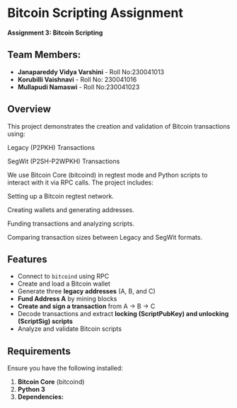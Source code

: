 # Bitcoin Scripting Assignment

**Assignment 3: Bitcoin Scripting**  

## Team Members:
- **Janapareddy Vidya Varshini** - Roll No:230041013
- **Korubilli Vaishnavi** - Roll No: 230041016
- **Mullapudi Namaswi** - Roll No:230041023


## Overview  
This project demonstrates the creation and validation of Bitcoin transactions using:

Legacy (P2PKH) Transactions

SegWit (P2SH-P2WPKH) Transactions

We use Bitcoin Core (bitcoind) in regtest mode and Python scripts to interact with it via RPC calls. The project includes:

Setting up a Bitcoin regtest network.

Creating wallets and generating addresses.

Funding transactions and analyzing scripts.

Comparing transaction sizes between Legacy and SegWit formats.
## Features  
- Connect to `bitcoind` using RPC  
- Create and load a Bitcoin wallet  
- Generate three **legacy addresses** (A, B, and C)  
- **Fund Address A** by mining blocks  
- **Create and sign a transaction** from A → B → C  
- Decode transactions and extract **locking (ScriptPubKey) and unlocking (ScriptSig) scripts**  
- Analyze and validate Bitcoin scripts  

## Requirements  
Ensure you have the following installed:  
1. **Bitcoin Core** (bitcoind)  
2. **Python 3**  
3. **Dependencies:**  
